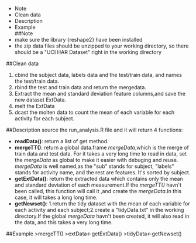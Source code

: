 * Note
* Clean data
* Description
* Example  
##Note
* make sure the library {reshape2} have been installed
* the zip data files should be unzipped to your working directory, so there should be a "UCI HAR Dataset" right in the working directory

##Clean data
1. cbind the subject data, labels data and the test/train data, and names the test/train data.
2. rbind the test and train data and return the mergedata.
3. Extract the mean and standard deviation feature columns,and save the new dataset ExtData.
4. melt the ExtData
5. dcast the molten data to count the mean of each variable for each activity for each subject.

##Description
source the run_analysis.R file and it will return 4 functions:

* **readData()**: return a list of get method.
* **mergeTT()**: return a global data.frame *mergeData*,which is the merge of train data and test data. For it takes a very long time to read in data, set the *mergeData* as global to make it easier with debuging and reuse. *mergeData* is well named,as the "sub" stands for subject, "labels" stands for activity name, and the rest are features. It's sorted by subject.
* **getExtData()**: return the extracted data which contains only the mean and standard deviation of each measurement.If the *mergeTT()* havn't been called, this function will call it ,and create the *mergeData*.In this case, it will takes a long long time.
* **getNewset()**: 1.return the tidy dataset with the mean of each variable for each activity and each subject;2.create a "tidyData.txt" in the working directory.If the global *mergeData* havn't been created, it will also read in the data, and this takes a very long time.

##Example
	>mergeTT()
	>extData<-getExtData()
	>tidyData<-getNewset()

